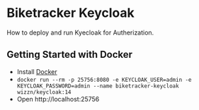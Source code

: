 # Biketracker Keycloak
How to deploy and run Kyecloak for Autherization.

## Getting Started with Docker
- Install [Docker](https://www.docker.com)
- `docker run --rm -p 25756:8080 -e KEYCLOAK_USER=admin -e KEYCLOAK_PASSWORD=admin --name biketracker-keycloak wizzn/keycloak:14`
- Open http://localhost:25756
